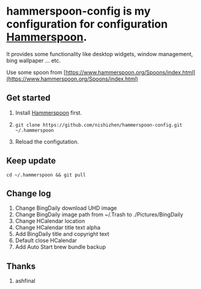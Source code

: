 # hammerspoon-config is my configuration for configuration [Hammerspoon](http://www.hammerspoon.org/). 
 
 It provides some functionality like desktop widgets, window management, bing wallpaper ... etc.

Use some spoon from [https://www.hammerspoon.org/Spoons/index.html](https://www.hammerspoon.org/Spoons/index.html)
## Get started

1. Install [Hammerspoon](http://www.hammerspoon.org/) first.

2. `git clone https://github.com/nishizhen/hammerspoon-config.git ~/.hammerspoon`

3. Reload the configutation.

## Keep update

`cd ~/.hammerspoon && git pull`

## Change log

1.  Change BingDaily download UHD image
2.  Change BingDaily image path from ~/.Trash to ./Pictures/BingDaily
3.  Change HCalendar location
4.  Change HCalendar title text alpha
5.  Add BingDaily title and copyright text
6.  Default close HCalendar
7.  Add Auto Start brew bundle backup

## Thanks

1. ashfinal 
